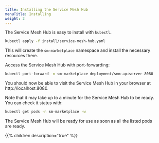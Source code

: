 ```yaml
---
title: Installing the Service Mesh Hub
menuTitle: Installing
weight: 2
---
```


The Service Mesh Hub is easy to install with `kubectl`.

```bash
kubectl apply -f install/service-mesh-hub.yaml
```

This will create the `sm-marketplace` namespace and install the necessary resources there.

Access the Service Mesh Hub with port-forwarding:
```bash
kubectl port-forward -n sm-marketplace deployment/smm-apiserver 8080
```

You should now be able to visit the Service Mesh Hub in your browser at http://localhost:8080.

Note that it may take up to a minute for the Service Mesh Hub to be ready. You can check it status with:
```bash
kubectl get pods -n sm-marketplace -w
```
The Service Mesh Hub will be ready for use as soon as all the listed pods are ready.



{{% children description="true" %}}